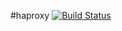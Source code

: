 #haproxy [![Build Status](https://travis-ci.org/lutak-srce/haproxy.svg)](https://travis-ci.org/lutak-srce/haproxy)
